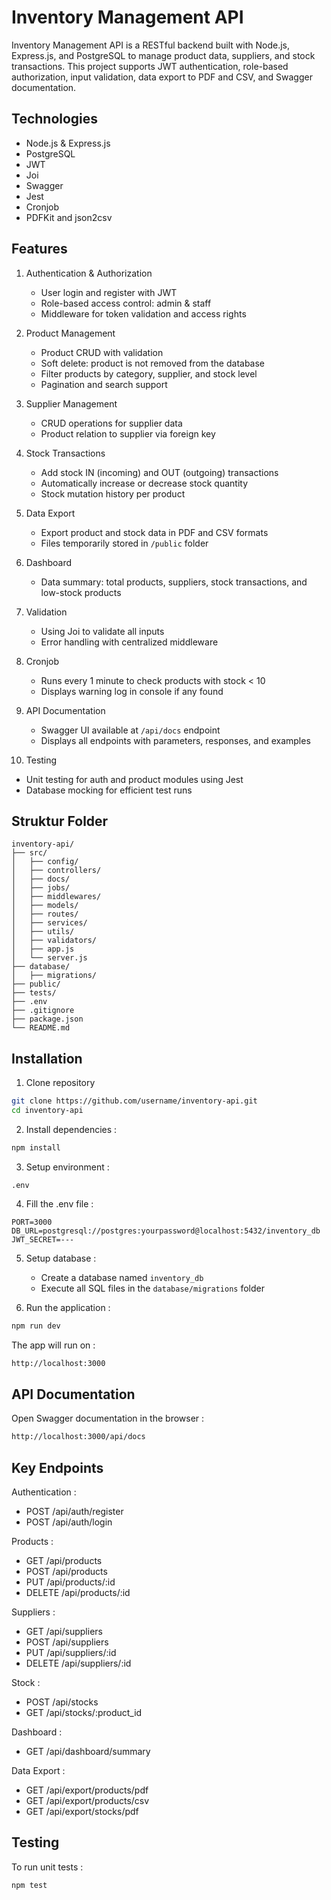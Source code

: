 # Inventory Management API

Inventory Management API is a RESTful backend built with Node.js, Express.js, and PostgreSQL to manage product data, suppliers, and stock transactions. This project supports JWT authentication, role-based authorization, input validation, data export to PDF and CSV, and Swagger documentation.

## Technologies
- Node.js & Express.js 
- PostgreSQL
- JWT 
- Joi
- Swagger 
- Jest 
- Cronjob 
- PDFKit and json2csv 

## Features
1. Authentication & Authorization  
   - User login and register with JWT  
   - Role-based access control: admin & staff  
   - Middleware for token validation and access rights  

2. Product Management  
   - Product CRUD with validation  
   - Soft delete: product is not removed from the database  
   - Filter products by category, supplier, and stock level  
   - Pagination and search support  

3. Supplier Management  
   - CRUD operations for supplier data  
   - Product relation to supplier via foreign key  

4. Stock Transactions  
   - Add stock IN (incoming) and OUT (outgoing) transactions  
   - Automatically increase or decrease stock quantity  
   - Stock mutation history per product  

5. Data Export  
   - Export product and stock data in PDF and CSV formats  
   - Files temporarily stored in `/public` folder  

6. Dashboard  
   - Data summary: total products, suppliers, stock transactions, and low-stock products  

7. Validation  
   - Using Joi to validate all inputs  
   - Error handling with centralized middleware  

8. Cronjob  
   - Runs every 1 minute to check products with stock < 10  
   - Displays warning log in console if any found  

9. API Documentation  
   - Swagger UI available at `/api/docs` endpoint  
   - Displays all endpoints with parameters, responses, and examples  

10. Testing  
   - Unit testing for auth and product modules using Jest  
   - Database mocking for efficient test runs

## Struktur Folder
```
inventory-api/
├── src/
│   ├── config/               
│   ├── controllers/         
│   ├── docs/                
│   ├── jobs/                 
│   ├── middlewares/        
│   ├── models/               
│   ├── routes/               
│   ├── services/             
│   ├── utils/               
│   ├── validators/          
│   ├── app.js                
│   └── server.js             
├── database/
│   ├── migrations/           
├── public/                   
├── tests/                    
├── .env                      
├── .gitignore
├── package.json
└── README.md
```

## Installation
1. Clone repository
```bash
git clone https://github.com/username/inventory-api.git
cd inventory-api
```

2. Install dependencies :
```bash
npm install
```

3. Setup environment :
```
.env
```

4. Fill the .env file :
```env
PORT=3000
DB_URL=postgresql://postgres:yourpassword@localhost:5432/inventory_db
JWT_SECRET=---
```

5. Setup database :
   - Create a database named `inventory_db`
   - Execute all SQL files in the `database/migrations` folder

6. Run the application :
```bash
npm run dev
```

The app will run on : 
```bash
http://localhost:3000
```

## API Documentation
Open Swagger documentation in the browser :
```bash
http://localhost:3000/api/docs
```

## Key Endpoints

Authentication :
- POST /api/auth/register
- POST /api/auth/login

Products :
- GET /api/products
- POST /api/products
- PUT /api/products/:id
- DELETE /api/products/:id

Suppliers :
- GET /api/suppliers
- POST /api/suppliers
- PUT /api/suppliers/:id
- DELETE /api/suppliers/:id

Stock :
- POST /api/stocks
- GET /api/stocks/:product_id

Dashboard :
- GET /api/dashboard/summary

Data Export :
- GET /api/export/products/pdf
- GET /api/export/products/csv
- GET /api/export/stocks/pdf

## Testing
To run unit tests :
```bash
npm test
```
